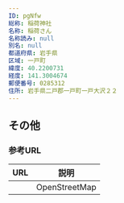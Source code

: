 ```yaml
---
ID: pgNfw
総称: 稲荷神社
名称: 稲荷さん
名称読み: null
別名: null
都道府県: 岩手県
区域: 一戸町
緯度: 40.2200731
経度: 141.3004674
郵便番号: 0285312
住所: 岩手県二戸郡一戸町一戸大沢２２
---
```


## その他

### 参考URL

| URL | 説明          |
| --- | ------------- |
|     | OpenStreetMap |
